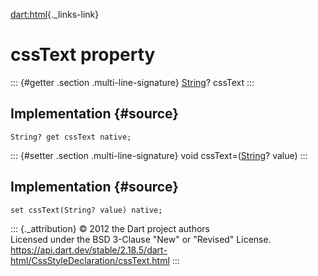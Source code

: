 [dart:html](../../dart-html/dart-html-library){._links-link}

cssText property
================

::: {#getter .section .multi-line-signature}
[String](../../dart-core/string-class)? cssText
:::

Implementation {#source}
--------------

``` {.language-dart data-language="dart"}
String? get cssText native;
```

::: {#setter .section .multi-line-signature}
void cssText=([String](../../dart-core/string-class)? value)
:::

Implementation {#source}
--------------

``` {.language-dart data-language="dart"}
set cssText(String? value) native;
```

::: {._attribution}
© 2012 the Dart project authors\
Licensed under the BSD 3-Clause \"New\" or \"Revised\" License.\
<https://api.dart.dev/stable/2.18.5/dart-html/CssStyleDeclaration/cssText.html>
:::
